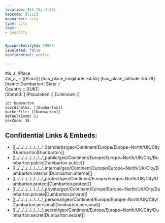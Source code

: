 ```yaml
---
location: [55.78,-4.55] 
mapzoom: [7,12] 
mapmarker: city 
type: City
tags:
- geo/City


SpocWebEntityId: 29908
isDeleted: false
confidential: public

---
```

#is_a_/Place  
#is_a_ :: [[Place]] 
[has_place_longitude::-4.55] 
[has_place_latitude::55.78] 
[name::Dumbarton] 
State ::  
Country :: [[UK]]  
[StateId::] 
[Population::] 
[Unknown::] 


```leaflet
id: Dumbarton
coordinates: [[Dumbarton]] 
markerFile: [[Dumbarton]] 
defaultZoom: 11 
maxZoom: 18
```


## Confidential Links & Embeds: 
- [[../../../../../../../_Standards/geo/Continent/Europe/Europe~North/UK/City/Dumbarton|Dumbarton]] 
- [[../../../../../../../_public/geo/Continent/Europe/Europe~North/UK/City/Dumbarton.public|Dumbarton.public]] 
- [[../../../../../../../_internal/geo/Continent/Europe/Europe~North/UK/City/Dumbarton.internal|Dumbarton.internal]] 
- [[../../../../../../../_protect/geo/Continent/Europe/Europe~North/UK/City/Dumbarton.protect|Dumbarton.protect]] 
- [[../../../../../../../_private/geo/Continent/Europe/Europe~North/UK/City/Dumbarton.private|Dumbarton.private]] 
- [[../../../../../../../_personal/geo/Continent/Europe/Europe~North/UK/City/Dumbarton.personal|Dumbarton.personal]] 
- [[../../../../../../../_secret/geo/Continent/Europe/Europe~North/UK/City/Dumbarton.secret|Dumbarton.secret]] 
